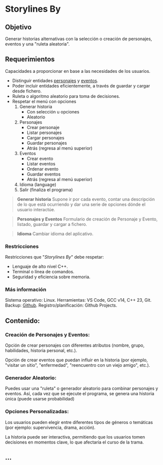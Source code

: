# Storylines By

## Objetivo
Generar historias alternativas con la selección o creación de personajes, eventos y una "ruleta aleatoria".

## Requerimientos

Capacidades a proporcionar en base a las necesidades de los usuarios.

- Distinguir entidades <u>personajes</u> y <u>eventos</u>.
- Poder incluir entidades eficientemente, a través de guardar y cargar desde fichero.
- Ruleta o algoritmo aleatorio para toma de decisiones.
- Respetar el menú con opciones
    1.  Generar historia
        - Con selección u opciones
        - Aleatorio
    2.  Personajes
        - Crear personaje
        - Listar personajes
        - Cargar personajes
        - Guardar personajes
        - Atrás (regresa al menú superior)
    3.  Eventos
        - Crear evento
        - Listar eventos
        - Ordenar evento
        - Guardar eventos
        - Atrás (regresa al menú superior)
    4. Idioma (language)
    0. Salir (finaliza el programa)

> **Generar historia**
 > Supone ir por cada evento, contar una descripción de lo que está ocurriendo y dar una serie de opciones dónde el usuario interactúe.

> **Personajes y Eventos**
 > Formulario de creación de Personaje y Evento, listado, guardar y cargar a fichero.

> **Idioma**
 > Cambiar idioma del aplicativo.

### Restricciones

Restricciones que "*Storylines By*" debe respetar:

- Lenguaje de alto nivel C++.
- Terminal o línea de comandos.
- Seguridad y eficiencia sobre memoria.


### Más información

Sistema operativo: Linux.
Herramientas: VS Code, GCC v14, C++ 23, Git.
Backup: [Github](https://github.com/ddnovan/storylines-by).
Registro/planificación: Github Projects.


## Contenido:

### Creación de **Personajes** y **Eventos**:

Opción de crear personajes con diferentes atributos (nombre, grupo, habilidades, historia personal, etc.).

Opción de crear eventos que puedan influir en la historia (por ejemplo, "visitar un sitio", "enfermedad", "reencuentro con un viejo amigo", etc.).

### Generador Aleatorio:

Puedes usar una "ruleta" o generador aleatorio para combinar personajes y eventos. Así, cada vez que se ejecute el programa, se genera una historia única (puede usarse probabilidad)

### Opciones Personalizadas:

Los usuarios pueden elegir entre diferentes tipos de géneros o temáticas (por ejemplo: supervivencia, drama, acción).

La historia puede ser interactiva, permitiendo que los usuarios tomen decisiones en momentos clave, lo que afectaría el curso de la trama.

## **...**